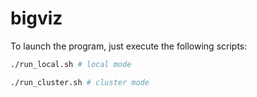 # bigviz

To launch the program, just execute the following scripts:

```bash
./run_local.sh # local mode

./run_cluster.sh # cluster mode
```
